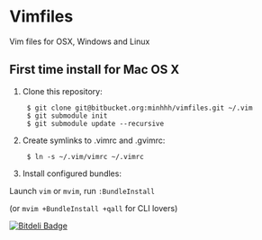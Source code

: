 Vimfiles
========

Vim files for OSX, Windows and Linux

## First time install for Mac OS X
1. Clone this repository:

        $ git clone git@bitbucket.org:minhhh/vimfiles.git ~/.vim
        $ git submodule init
        $ git submodule update --recursive

2. Create symlinks to .vimrc and .gvimrc:

        $ ln -s ~/.vim/vimrc ~/.vimrc

3. Install configured bundles:

Launch `vim` or `mvim`, run `:BundleInstall`

(or `mvim +BundleInstall +qall` for CLI lovers)


[![Bitdeli Badge](https://d2weczhvl823v0.cloudfront.net/minhhh/vimfiles/trend.png)](https://bitdeli.com/free "Bitdeli Badge")

